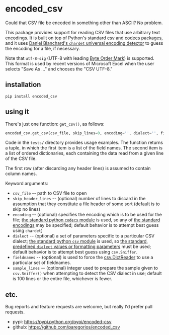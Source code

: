 # encoded_csv

Could that CSV file be encoded in something other than ASCII? No problem.

This package provides support for reading CSV files that use arbitrary text encodings. It is built on top of Python's standard [csv](https://docs.python.org/3/library/csv.html) and [codecs](https://docs.python.org/3.6/library/codecs.html) packages, and it uses [Daniel Blanchard's ```chardet``` universal encoding detector](https://pypi.python.org/pypi/chardet) to guess the encoding for a file, if necessary. 

Note that ```utf-8-sig``` (UTF-8 with leading [Byte Order Mark](http://unicode.org/faq/utf_bom.html#BOM)) is supported. This format is used by recent versions of Microsoft Excel when the user selects "Save As ..." and chooses the "CSV UTF-8."

## installation

```
pip install encoded_csv
```

## using it

There's just one function: ```get_csv()```, as follows:

```python
encoded_csv.get_csv(csv_file, skip_lines=0, encoding='', dialect='', fieldnames=[], sample_lines=100)
```

Code in the ```tests/``` directory provides usage examples. The function returns a tuple, in which the first item is a list of the field names. The second item is a list of ordered dictionaries, each containing the data read from a given line of the CSV file.

The first row (after discarding any header lines) is assumed to contain column names.

Keyword arguments:

 * ```csv_file``` -- path to CSV file to open
 * ```skip_header_lines``` -- (optional) number of lines to discard in the assumption that they constitute a file header of some sort (default is to skip no lines)
 * ```encoding``` -- (optional) specifies the encoding which is to be used for the file; [the standard python ```codecs``` module](https://docs.python.org/3.6/library/codecs.html) is used, so any of [the standard encodings](https://docs.python.org/3.6/library/codecs.html#standard-encodings) may be specified; default behavior is to attempt best guess using ```chardet```)
 * ```dialect``` -- (optional) a set of parameters specific to a particular CSV dialect; [the standard python ```csv``` module](https://docs.python.org/3/library/csv.html) is used, so [the standard, predefined ```dialect``` values or formatting parameters](https://docs.python.org/3/library/csv.html#csv-fmt-params) must be used; default behavior is to attempt best guess using ```csv.Sniffer```.
 * ```fieldnames``` -- (optional) is used to force the [csv.DictReader](https://docs.python.org/3/library/csv.html#csv.DictReader) to use a particular set of fieldnames. 
 * ```sample_lines``` -- (optional) integer used to prepare the sample given to ```csv.Sniffer()``` when attempting to detect the CSV dialect in use; default is 100 lines or the entire file, whichever is fewer.

## etc.

Bug reports and feature requests are welcome, but really I'd prefer pull requests. 

 * pypi: https://pypi.python.org/pypi/encoded-csv
 * github: https://github.com/paregorios/encoded_csv

 
    

